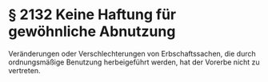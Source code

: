 # § 2132 Keine Haftung für gewöhnliche Abnutzung
Veränderungen oder Verschlechterungen von Erbschaftssachen, die durch ordnungsmäßige Benutzung herbeigeführt werden, hat der Vorerbe nicht zu vertreten.